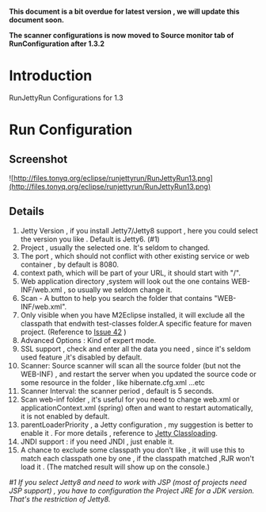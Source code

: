 **This document is a bit overdue for latest version , we will update this document soon.**

**The scanner configurations is now moved to Source monitor tab of RunConfiguration after 1.3.2**

# Introduction #

RunJettyRun Configurations for 1.3


# Run Configuration #

## Screenshot ##

![http://files.tonyq.org/eclipse/runjettyrun/RunJettyRun13.png](http://files.tonyq.org/eclipse/runjettyrun/RunJettyRun13.png)

## Details ##

  1. Jetty Version , if you install Jetty7/Jetty8 support , here you could select the version you like . Default is Jetty6. (#1)
  1. Project , usually the selected one. It's seldom to changed.
  1. The port , which should not conflict with other existing service or web container , by default is 8080.
  1. context path, which will be part of your URL, it should start with "/".
  1. Web application directory ,system will look out the one contains WEB-INF/web.xml , so usually we seldom change it.
  1. Scan - A button to help you search the folder that contains "WEB-INF/web.xml".
  1. Only visible when you have M2Eclipse installed, it will exclude all the classpath that endwith test-classes folder.A specific feature for maven project. (Reference to [Issue 42](https://code.google.com/p/run-jetty-run/issues/detail?id=42) )
  1. Advanced Options : Kind of expert mode.
  1. SSL support , check and enter all the data you need , since it's seldom used feature ,it's disabled by default.
  1. Scanner: Source scanner will scan all the source folder (but not the WEB-INF) , and restart the server when you updated the source code or some resource in the folder , like hibernate.cfg.xml ...etc
  1. Scanner Interval: the scanner period , default is 5 seconds.
  1. Scan web-inf folder , it's useful for you need to change web.xml or applicationContext.xml (spring) often and want to restart automatically, it is not enabled by default.
  1. parentLoaderPriority , a Jetty configuration , my suggestion is better to enable it . For more details , reference to [Jetty Classloading](http://docs.codehaus.org/display/JETTY/Classloading).
  1. JNDI support : if you need JNDI , just enable it.
  1. A chance to exclude some classpath you don't like , it will use this to match each classpath  one by one , if the classpath matched ,RJR won't load it . (The matched result will show up on the console.)



_#1 If you select Jetty8 and need to work with JSP (most of projects need JSP support) , you have to configuration the Project JRE for a JDK version.  That's the restriction of Jetty8._